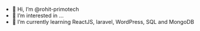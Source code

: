 - 👋 Hi, I’m @rohit-primotech
- 👀 I’m interested in ...
- 🌱 I’m currently learning ReactJS, laravel, WordPress, SQL and MongoDB

<!---
rohit-primotech/rohit-primotech is a ✨ special ✨ repository because its `README.md` (this file) appears on your GitHub profile.
You can click the Preview link to take a look at your changes.
--->
